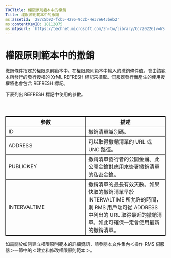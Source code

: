 ```yaml
---
TOCTitle: 權限原則範本中的撤銷
Title: 權限原則範本中的撤銷
ms:assetid: '287c5b92-fcb5-4295-9c2b-4e37e643beb2'
ms:contentKeyID: 18112875
ms:mtpsurl: 'https://technet.microsoft.com/zh-tw/library/Cc720226(v=WS.10)'
---
```


權限原則範本中的撤銷
====================

撤銷條件指定於權限原則範本中。在權限原則範本中輸入的撤銷條件值，會由該範本所發行的發行授權的 XrML REFRESH 標記來擷取。伺服器發行而產生的使用授權將也會包含 REFRESH 標記。

下表列出 REFRESH 標記中使用的參數。

###  

 
<table style="border:1px solid black;">
<colgroup>
<col width="50%" />
<col width="50%" />
</colgroup>
<thead>
<tr class="header">
<th style="border:1px solid black;" >參數</th>
<th style="border:1px solid black;" >描述</th>
</tr>
</thead>
<tbody>
<tr class="odd">
<td style="border:1px solid black;">ID</td>
<td style="border:1px solid black;">撤銷清單識別碼。</td>
</tr>
<tr class="even">
<td style="border:1px solid black;">ADDRESS</td>
<td style="border:1px solid black;">可以取得撤銷清單的 URL 或 UNC 路徑。</td>
</tr>
<tr class="odd">
<td style="border:1px solid black;">PUBLICKEY</td>
<td style="border:1px solid black;">撤銷清單發行者的公開金鑰。此公開金鑰對應用來簽署撤銷清單的私密金鑰。</td>
</tr>
<tr class="even">
<td style="border:1px solid black;">INTERVALTIME</td>
<td style="border:1px solid black;">撤銷清單的最長有效天數。如果快取的撤銷清單早於 INTERVALTIME 所允許的時間，則 RMS 用戶端可從 ADDRESS 中列出的 URL 取得最近的撤銷清單。如此可確保一定會使用最新的撤銷清單。</td>
</tr>
</tbody>
</table>
  
如需關於如何建立權限原則範本的詳細資訊，請參閱本文件集內＜操作 RMS 伺服器＞一節中的＜建立和修改權限原則範本＞。
